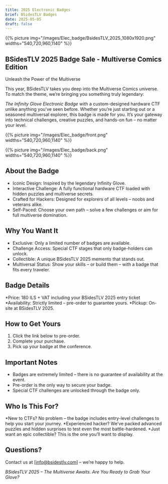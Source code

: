 ```yaml
---
title: 2025 Electronic Badges
brief: BSidesTLV Badges
date: 2025-05-05
draft: false
---
```


{{% picture img="/images/Elec_badge/BsidesTLV_2025_1080x1920.png" widths="540,720,960,1140" %}}


## BSidesTLV 2025 Badge Sale - Multiverse Comics Edition

Unleash the Power of the Multiverse



This year, BSidesTLV takes you deep into the Multiverse Comics universe.
To match the theme, we’re bringing you something truly legendary:


*The Infinity Glove Electronic Badge* with a custom-designed hardware CTF unlike anything you’ve seen before.
Whether you’re just starting out or a seasoned multiversal explorer, this badge is made for you.
It’s your gateway into technical challenges, creative puzzles, and hands-on fun – no matter your level.


{{% picture img="/images/Elec_badge/front.png" widths="540,720,960,1140" %}}


{{% picture img="/images/Elec_badge/back.png" widths="540,720,960,1140" %}}


## About the Badge
* Iconic Design: Inspired by the legendary Infinity Glove.
* Interactive Challenge: A fully functional hardware CTF loaded with hidden puzzles and multiverse secrets.
* Crafted for Hackers: Designed for explorers of all levels – noobs and veterans alike.
* Self-Paced: Choose your own path – solve a few challenges or aim for full multiverse domination.


## Why You Want It
* Exclusive: Only a limited number of badges are available.
* Challenge Access: Special CTF stages that only badge-holders can unlock.
* Collectible: A unique BSidesTLV 2025 memento that stands out.
* Multiversal Status: Show your skills – or build them – with a badge that fits every traveler.


## Badge Details

*Price: 180 ILS + VAT  including your BSidesTLV 2025 entry ticket
*Availability: Strictly limited – pre-order to guarantee yours.
*Pickup: On-site at BSidesTLV 2025.


## How to Get Yours
1. Click the link below to pre-order.
2. Complete your purchase.
3. Pick up your badge at the conference.



## Important Notes
* Badges are extremely limited – there is no guarantee of availability at the event.
* Pre-order is the only way to secure your badge.
* Special CTF challenges are unlocked through the badge only.


## Who Is This For?
*New to CTFs? No problem – the badge includes entry-level challenges to help you start your journey.
*Experienced hacker? We’ve packed advanced puzzles and hidden surprises to test even the most battle-hardened.
*Just want an epic collectible? This is the one you’ll want to display.


## Questions?
Contact us at [info@bsidestlv.com] – we’re happy to help.


*BSidesTLV 2025 – The Multiverse Awaits. Are You Ready to Grab Your Glove?*
